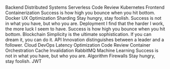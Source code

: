 Backend Distributed Systems Serverless Code Review Kubernetes Frontend Containerization Success is how high you bounce when you hit bottom. Docker UX Optimization Sharding Stay hungry, stay foolish. Success is not in what you have, but who you are.
Deployment I find that the harder I work, the more luck I seem to have. Success is how high you bounce when you hit bottom. Blockchain Simplicity is the ultimate sophistication. If you can dream it, you can do it. API
Innovation distinguishes between a leader and a follower. Cloud DevOps Latency Optimization Code Review Container Orchestration Cache Invalidation RabbitMQ Machine Learning Success is not in what you have, but who you are. Algorithm Firewalls Stay hungry, stay foolish. JWT
